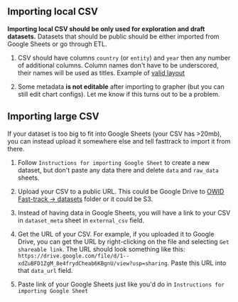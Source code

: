 ## Importing local CSV

**Importing local CSV should be only used for exploration and draft datasets.** Datasets that should be public should be either imported from Google Sheets or go through ETL.

1. CSV should have columns `country` (or `entity`) and `year` then any number of additional columns. Column names don't have to be underscored, their names will be used as titles. Example of [valid layout](https://ourworldindata.org/uploads/2016/02/ourworldindata_multi-var.png)

2. Some metadata **is not editable** after importing to grapher (but you can still edit chart configs). Let me know if this turns out to be a problem.

## Importing large CSV

If your dataset is too big to fit into Google Sheets (your CSV has >20mb), you can instead upload it somewhere else and tell fasttrack to import it from there.

1. Follow `Instructions for importing Google Sheet` to create a new dataset, but don't paste any data there and delete `data` and `raw_data` sheets.

2. Upload your CSV to a public URL. This could be Google Drive to [OWID Fast-track -> datasets](https://drive.google.com/drive/folders/1OeK3wsNnaHFCOTQlxHjqgZuFS9gvPhaI?usp=share_link) folder or it could be S3.

3. Instead of having data in Google Sheets, you will have a link to your CSV in `dataset_meta` sheet in `external_csv` field.

4. Get the URL of your CSV. For example, if you uploaded it to Google Drive, you can get the URL by right-clicking on the file and selecting `Get shareable link`. The URL should look something like this: `https://drive.google.com/file/d/1--xdZuBFD1ZgM_8e4frydCheab6KBgnU/view?usp=sharing`. Paste this URL into that `data_url` field.

5. Paste link of your Google Sheets just like you'd do in `Instructions for importing Google Sheet`
